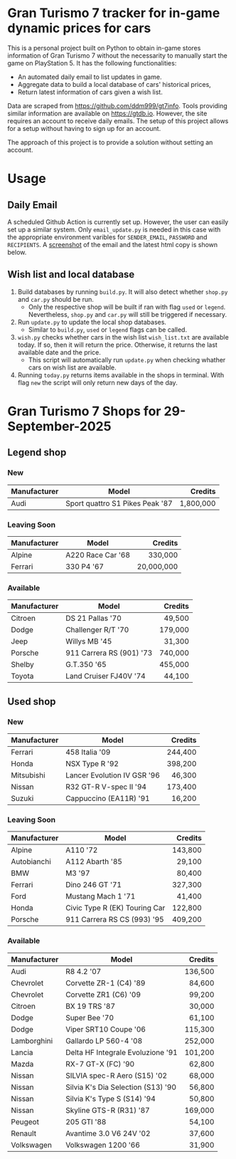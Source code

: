 # Gran Turismo 7 tracker for in-game dynamic prices for cars

This is a personal project built on Python to obtain in-game stores information of Gran Turismo 7 without the necessarity to manually start the game on PlayStation 5. It has the following functionalities:

- An automated daily email to list updates in game.
- Aggregate data to build a local database of cars' historical prices,
- Return latest information of cars given a wish list.

Data are scraped from https://github.com/ddm999/gt7info. Tools providing similar information are available on https://gtdb.io. However, the site requires an account to receive daily emails. The setup of this project allows for a setup without having to sign up for an account.

The approach of this project is to provide a solution without setting an account.

# Usage

## Daily Email

A scheduled Github Action is currently set up. However, the user can easily set up a similar system. Only `email_update.py` is needed in this case with the appropriate environment varibles for `SENDER_EMAIL`, `PASSWORD` and `RECIPIENTS`. A [screenshot](https://raw.githubusercontent.com/marcohoucheng/Gran-Turismo-7-Price-Tracker/main/data/email_screenshot.png) of the email and the latest html copy is shown below.

## Wish list and local database

1. Build databases by running `build.py`. It will also detect whether `shop.py` and `car.py` should be run.
    - Only the respective shop will be built if ran with flag `used` or `legend`. Nevertheless, `shop.py` and `car.py` will still be triggered if necessary.
2. Run `update.py` to update the local shop databases.
    - Similar to `build.py`, `used` or `legend` flags can be called.
3. `wish.py` checks whether cars in the wish list `wish_list.txt` are available today. If so, then it will return the price. Otherwise, it returns the last available date and the price.
    - This script will automatically run `update.py` when checking whather cars on wish list are available.
4. Running `today.py` returns items available in the shops in terminal. With flag `new` the script will only return new days of the day.


# Gran Turismo 7 Shops for 29-September-2025



## Legend shop

### New
 | Manufacturer | Model | Credits |
 | --- | --- | --: |
|Audi|Sport quattro S1 Pikes Peak '87|1,800,000|

### Leaving Soon
 | Manufacturer | Model | Credits |
 | --- | --- | --: |
|Alpine|A220 Race Car '68|330,000|
|Ferrari|330 P4 '67|20,000,000|

### Available
 | Manufacturer | Model | Credits |
 | --- | --- | --: |
|Citroen|DS 21 Pallas '70|49,500|
|Dodge|Challenger R/T '70|179,000|
|Jeep|Willys MB '45|31,300|
|Porsche|911 Carrera RS (901) '73|740,000|
|Shelby|G.T.350 '65|455,000|
|Toyota|Land Cruiser FJ40V '74|44,100|


## Used shop

### New
 | Manufacturer | Model | Credits |
 | --- | --- | --: |
|Ferrari|458 Italia '09|244,400|
|Honda|NSX Type R '92|398,200|
|Mitsubishi|Lancer Evolution IV GSR '96|46,300|
|Nissan|R32 GT-R V-spec II '94|173,400|
|Suzuki|Cappuccino (EA11R) '91|16,200|

### Leaving Soon
 | Manufacturer | Model | Credits |
 | --- | --- | --: |
|Alpine|A110 '72|143,800|
|Autobianchi|A112 Abarth '85|29,100|
|BMW|M3 '97|80,400|
|Ferrari|Dino 246 GT '71|327,300|
|Ford|Mustang Mach 1 '71|41,400|
|Honda|Civic Type R (EK) Touring Car|122,800|
|Porsche|911 Carrera RS CS (993) '95|409,200|

### Available
 | Manufacturer | Model | Credits |
 | --- | --- | --: |
|Audi|R8 4.2 '07|136,500|
|Chevrolet|Corvette ZR-1 (C4) '89|84,600|
|Chevrolet|Corvette ZR1 (C6) '09|99,200|
|Citroen|BX 19 TRS '87|30,000|
|Dodge|Super Bee '70|61,100|
|Dodge|Viper SRT10 Coupe '06|115,300|
|Lamborghini|Gallardo LP 560-4 '08|252,000|
|Lancia|Delta HF Integrale Evoluzione '91|101,200|
|Mazda|RX-7 GT-X (FC) '90|62,800|
|Nissan|SILVIA spec-R Aero (S15) '02|68,000|
|Nissan|Silvia K's Dia Selection (S13) '90|56,800|
|Nissan|Silvia K's Type S (S14) '94|50,800|
|Nissan|Skyline GTS-R (R31) '87|169,000|
|Peugeot|205 GTI '88|54,100|
|Renault|Avantime 3.0 V6 24V '02|37,600|
|Volkswagen|Volkswagen 1200 '66|31,900|

